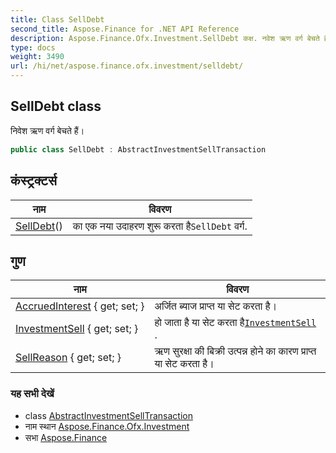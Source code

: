 ```yaml
---
title: Class SellDebt
second_title: Aspose.Finance for .NET API Reference
description: Aspose.Finance.Ofx.Investment.SellDebt कक्ष. नवेश ऋण वर्ग बेचते हैं
type: docs
weight: 3490
url: /hi/net/aspose.finance.ofx.investment/selldebt/
---
```

## SellDebt class

निवेश ऋण वर्ग बेचते हैं।

```csharp
public class SellDebt : AbstractInvestmentSellTransaction
```

## कंस्ट्रक्टर्स

| नाम | विवरण |
| --- | --- |
| [SellDebt](selldebt/)() | का एक नया उदाहरण शुरू करता है`SellDebt` वर्ग. |

## गुण

| नाम | विवरण |
| --- | --- |
| [AccruedInterest](../../aspose.finance.ofx.investment/selldebt/accruedinterest/) { get; set; } | अर्जित ब्याज प्राप्त या सेट करता है। |
| [InvestmentSell](../../aspose.finance.ofx.investment/abstractinvestmentselltransaction/investmentsell/) { get; set; } | हो जाता है या सेट करता है[`InvestmentSell`](../abstractinvestmentselltransaction/investmentsell/) . |
| [SellReason](../../aspose.finance.ofx.investment/selldebt/sellreason/) { get; set; } | ऋण सुरक्षा की बिक्री उत्पन्न होने का कारण प्राप्त या सेट करता है। |

### यह सभी देखें

* class [AbstractInvestmentSellTransaction](../abstractinvestmentselltransaction/)
* नाम स्थान [Aspose.Finance.Ofx.Investment](../../aspose.finance.ofx.investment/)
* सभा [Aspose.Finance](../../)


